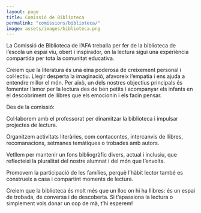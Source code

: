 ```yaml
---
layout: page
title: Comissió de Biblioteca
permalink: "comissions/biblioteca/"
image: assets/images/biblioteca.png
---
```


La Comissió de Biblioteca de l’AFA treballa per fer de la biblioteca de l’escola un espai viu, obert i inspirador, on la lectura sigui una experiència compartida per tota la comunitat educativa.

Creiem que la literatura és una eina poderosa de creixement personal i col·lectiu. Llegir desperta la imaginació, afavoreix l’empatia i ens ajuda a entendre millor el món. Per això, un dels nostres objectius principals és fomentar l’amor per la lectura des de ben petits i acompanyar els infants en el descobriment de llibres que els emocionin i els facin pensar.

Des de la comissió:

Col·laborem amb el professorat per dinamitzar la biblioteca i impulsar projectes de lectura.

Organitzem activitats literàries, com contacontes, intercanvis de llibres, recomanacions, setmanes temàtiques o trobades amb autors.

Vetllem per mantenir un fons bibliogràfic divers, actual i inclusiu, que reflecteixi la pluralitat del nostre alumnat i del món que l’envolta.

Promovem la participació de les famílies, perquè l’hàbit lector també es construeix a casa i compartint moments de lectura.

Creiem que la biblioteca és molt més que un lloc on hi ha llibres: és un espai de trobada, de conversa i de descoberta. Si t’apassiona la lectura o simplement vols donar un cop de mà, t’hi esperem!